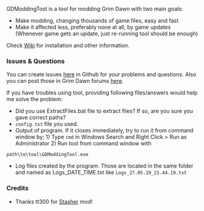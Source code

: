 GDModdingTool is a tool for modding Grim Dawn with two main goals:
* Make modding, changing thousands of game files, easy and fast
* Make it affected less, preferably none at all, by game updates (Whenever game gets an update, just re-running tool should be enough)

Check [Wiki](https://github.com/azakhi/GDModdingTool/wiki) for installation and other information.

### Issues & Questions
You can create issues [here](https://github.com/azakhi/GDModdingTool/issues) in Github for your problems and questions. Also you can post those in Grim Dawn forums [here](https://forums.crateentertainment.com/t/tool-gdmoddingtool-tool-for-making-personal-customized-mods/50983).

If you have troubles using tool, providing following files/answers would help me solve the problem:
* Did you use ExtractFiles.bat file to extract files? If so, are you sure you gave correct paths?
* `config.txt` file you used.
* Output of program. If it closes immediately, try to run it from command window by; 1) Type `cmd` in Windows Search and Right Click > Run as Administrator 2) Run tool from command window with
```
path\to\tool\GDModdingTool.exe
```
* Log files created by the program. Those are located in the same folder and named as Logs_DATE_TIME.txt like `Logs_27.05.19_21.44.19.txt`

### Credits
* Thanks tt300 for [Stasher](https://www.grimdawn.com/forums/showthread.php?t=57391) mod!
